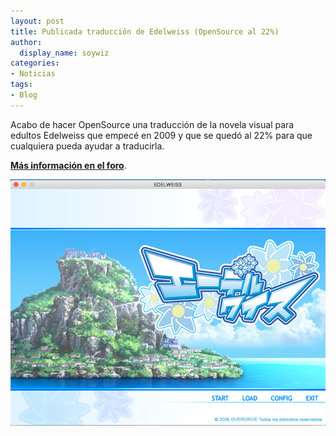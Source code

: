```yaml
---
layout: post
title: Publicada traducción de Edelweiss (OpenSource al 22%)
author:
  display_name: soywiz
categories:
- Noticias
tags:
- Blog
---
```


Acabo de hacer OpenSource una traducción de la novela visual para edultos Edelweiss que empecé en 2009 y que se quedó al 22%
para que cualquiera pueda ayudar a traducirla.

**[Más información en el foro](https://foro.tales-tra.com/viewtopic.php?f=109&t=2998)**.

![](/img/2017/edelweiss.jpg)
